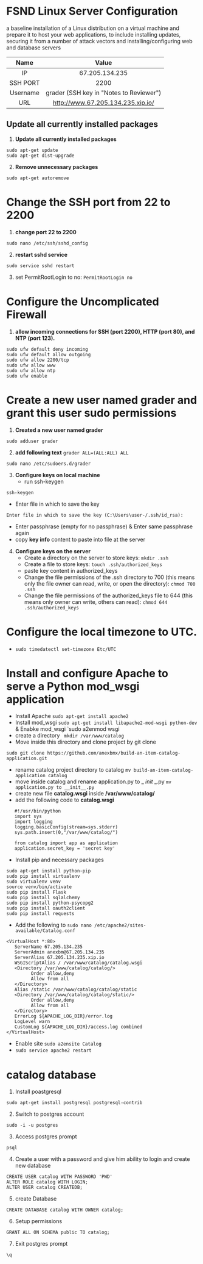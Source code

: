 # FSND Linux Server Configuration
 a baseline installation of a Linux distribution on a virtual machine and prepare it to host your web applications, to include installing updates, securing it from a number of attack vectors and installing/configuring web and database servers
 
|   Name   	|                  Value                  	|
|:--------:	|:---------------------------------------:	|
| IP       	| 67.205.134.235                          	|
| SSH PORT 	| 2200                                    	|
| Username 	| grader (SSH key in "Notes to Reviewer") 	|
| URL      	| http://www.67.205.134.235.xip.io/       	|

## Update all currently installed packages
1. **Update all currently installed packages**
```
sudo apt-get update
sudo apt-get dist-upgrade
```
2. **Remove unnecessary packages**
```
sudo apt-get autoremove
```
# Change the SSH port from 22 to 2200
1. **change port 22 to 2200**
```
sudo nano /etc/ssh/sshd_config
```
2. **restart sshd service**
```
sudo service sshd restart
```
3. set PermitRootLogin to no: `PermitRootLogin no`
# Configure the Uncomplicated Firewall
1. **allow incoming connections for SSH (port 2200), HTTP (port 80), and NTP (port 123).**
```
sudo ufw default deny incoming
sudo ufw default allow outgoing
sudo ufw allow 2200/tcp
sudo ufw allow www
sudo ufw allow ntp
sudo ufw enable
```
# Create a new user named grader and grant this user sudo permissions
1. **Created a new user named grader**
```
sudo adduser grader
```
2. **add following text** `grader ALL=(ALL:ALL) ALL`
```
sudo nano /etc/sudoers.d/grader
```
3. **Configure keys on  local machine**
   * run ssh-keygen
```
ssh-keygen
```
 * Enter file in which to save the key
```
Enter file in which to save the key (C:\Users\user-/.ssh/id_rsa): 
```
* Enter passphrase (empty for no passphrase) & Enter same passphrase again
* copy **key info** content to paste into file at the server

4. **Configure keys on  the server**
   * Create a directory on the server to store keys: `mkdir .ssh`
   * Create a file to store keys: `touch .ssh/authorized_keys`
   * paste key content in authorized_keys 
   * Change the file permissions of the .ssh directory to 700 (this means only the file owner can read, write, or open the directory): `chmod 700 .ssh`
   * Change the file permissions of the authorized_keys file to 644 (this means only owner can write, others can read): `chmod 644 .ssh/authorized_keys`
 # Configure the local timezone to UTC.
  * `sudo timedatectl set-timezone Etc/UTC`
 # Install and configure Apache to serve a Python mod_wsgi application

* Install Apache `sudo apt-get install apache2`
* Install mod_wsgi `sudo apt-get install libapache2-mod-wsgi python-dev` & Enabke mod_wsgi `sudo a2enmod wsgi
* create a directory ` mkdir /var/www/catalog`
* Move inside this directory and clone project by git clone 
```
sudo git clone https://github.com/anexbmx/build-an-item-catalog-application.git
```
* rename catalog  project directory to  catalog `mv build-an-item-catalog-application catalog`
* move inside catalog and rename application.py to _ _init_ _.py `mv application.py to __init__.py`
* create new file __catalog.wsgi__ inside __/var/www/catalog/__ 
* add the following code to __catalog.wsgi__
```
   #!/usr/bin/python
   import sys
   import logging
   logging.basicConfig(stream=sys.stderr)
   sys.path.insert(0,"/var/www/catalog/")

   from catalog import app as application
   application.secret_key = 'secret key'
   ```
* Install pip and necessary packages 
```
sudo apt-get install python-pip
sudo pip install virtualenv
sudo virtualenv venv
source venv/bin/activate 
sudo pip install Flask
sudo pip install sqlalchemy
sudo pip install python-psycopg2
sudo pip install oauth2client
sudo pip install requests
```
* Add the following to `sudo nano /etc/apache2/sites-available/Catalog.conf`
```
<VirtualHost *:80>
   ServerName 67.205.134.235
   ServerAdmin anexbm@67.205.134.235
   ServerAlias 67.205.134.235.xip.io
   WSGIScriptAlias / /var/www/catalog/catalog.wsgi
   <Directory /var/www/catalog/catalog/>
         Order allow,deny
         Allow from all
   </Directory>
   Alias /static /var/www/catalog/catalog/static
   <Directory /var/www/catalog/catalog/static/>
         Order allow,deny
         Allow from all
   </Directory>
   ErrorLog ${APACHE_LOG_DIR}/error.log
   LogLevel warn
   CustomLog ${APACHE_LOG_DIR}/access.log combined
</VirtualHost>
```

* Enable site `sudo a2ensite Catalog`
* `sudo service apache2 restart`

# catalog database

1. Install poastgresql
```
sudo apt-get install postgresql postgresql-contrib
```
2. Switch to postgres account
```
sudo -i -u postgres
```
3. Access postgres prompt
```
psql
```
4. Create a user  with a password and give him ability  to login and create new database
```
CREATE USER catalog WITH PASSWORD 'PWD'
ALTER ROLE catalog WITH LOGIN;
ALTER USER catalog CREATEDB;
```
5. create Database
```
CREATE DATABASE catalog WITH OWNER catalog;
```
6. Setup permissions
```
GRANT ALL ON SCHEMA public TO catalog;
```
7. Exit postgres prompt
```
\q
```






















